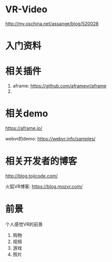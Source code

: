 # VR-Video

http://my.oschina.net/assange/blog/520028
# 入门资料


# 相关插件

1. aframe: https://github.com/aframevr/aframe
2. 

# 相关demo

https://aframe.io/

webvr的demo: https://webvr.info/samples/


# 相关开发者的博客

http://blog.tojicode.com/

火狐VR博客: https://blog.mozvr.com/

# 前景

个人感觉VR的前景

1. 购物
2. 视频
3. 游戏
4. 照片